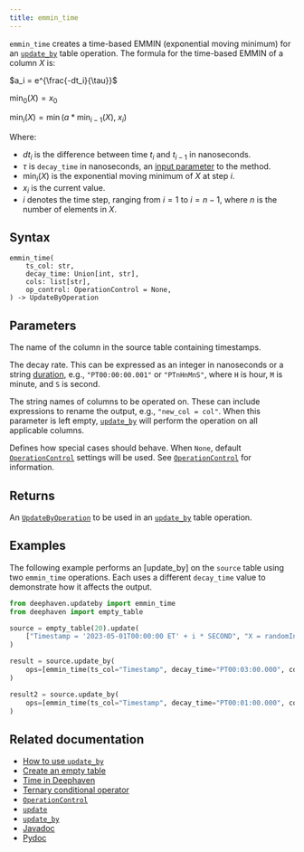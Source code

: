 ```yaml
---
title: emmin_time
---
```


`emmin_time` creates a time-based EMMIN (exponential moving minimum) for an [`update_by`](./updateBy.md) table operation. The formula for the time-based EMMIN of a column $X$ is:

$a_i = e^{\frac{-dt_i}{\tau}}$

$\min_0(X) = x_0$

$\min_i(X) = \min(a*\min_{i-1}(X), \; x_i)$

Where:

- $dt_i$ is the difference between time $t_i$ and $t_{i-1}$ in nanoseconds.
- $\tau$ is `decay_time` in nanoseconds, an [input parameter](#parameters) to the method.
- $\min_i(X)$ is the exponential moving minimum of $X$ at step $i$.
- $x_i$ is the current value.
- $i$ denotes the time step, ranging from $i=1$ to $i = n-1$, where $n$ is the number of elements in $X$.

## Syntax

```
emmin_time(
    ts_col: str,
    decay_time: Union[int, str],
    cols: list[str],
    op_control: OperationControl = None,
) -> UpdateByOperation
```

## Parameters

<ParamTable>
<Param name="ts_col" type="str">

The name of the column in the source table containing timestamps.

</Param>
<Param name="decay_time" type="Union[int, str]">

The decay rate. This can be expressed as an integer in nanoseconds or a string [duration](../../query-language/types/durations.md), e.g., `"PT00:00:00.001"` or `"PTnHnMnS"`, where `H` is hour, `M` is minute, and `S` is second.

</Param>
<Param name="cols" type="Union[str, list[str]]">

The string names of columns to be operated on. These can include expressions to rename the output, e.g., `"new_col = col"`. When this parameter is left empty, [`update_by`](./updateBy.md) will perform the operation on all applicable columns.

</Param>
<Param name="op_control" type="OperationControl">

Defines how special cases should behave. When `None`, default [`OperationControl`](./OperationControl.md) settings will be used. See [`OperationControl`](./OperationControl.md) for information.

</Param>
</ParamTable>

## Returns

An [`UpdateByOperation`](./updateBy.md#parameters) to be used in an [`update_by`](./updateBy.md) table operation.

## Examples

The following example performs an [update_by] on the `source` table using two `emmin_time` operations. Each uses a different `decay_time` value to demonstrate how it affects the output.

```python order=result,result2,source
from deephaven.updateby import emmin_time
from deephaven import empty_table

source = empty_table(20).update(
    ["Timestamp = '2023-05-01T00:00:00 ET' + i * SECOND", "X = randomInt(0,25)"]
)

result = source.update_by(
    ops=[emmin_time(ts_col="Timestamp", decay_time="PT00:03:00.000", cols="EmMinX = X")]
)

result2 = source.update_by(
    ops=[emmin_time(ts_col="Timestamp", decay_time="PT00:01:00.000", cols="EmMinX = X")]
)
```

## Related documentation

- [How to use `update_by`](../../../how-to-guides/rolling-aggregations.md)
- [Create an empty table](../../../how-to-guides/new-and-empty-table.md#empty_table)
- [Time in Deephaven](../../../conceptual/time-in-deephaven.md)
- [Ternary conditional operator](../../../how-to-guides/ternary-if-how-to.md)
- [`OperationControl`](./OperationControl.md)
- [`update`](../select/update.md)
- [`update_by`](./updateBy.md)
- [Javadoc](https://deephaven.io/core/javadoc/io/deephaven/api/updateby/UpdateByOperation.html#EmMin(java.lang.String,long,java.lang.String...))
- [Pydoc](/core/pydoc/code/deephaven.updateby.html#deephaven.updateby.emmin_time)
